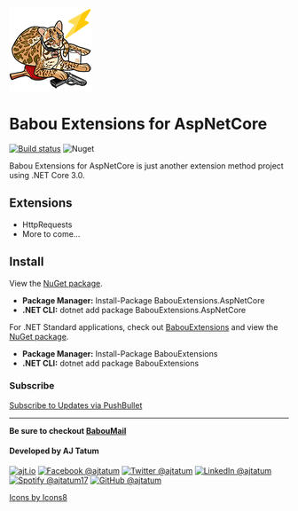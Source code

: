 ![alt text](https://raw.githubusercontent.com/ajtatum/BabouExtensions.AspNetCore/master/assets/Babou-150x150.png "Babou loves extension methods!") <!-- markdownlint-disable -->

# **Babou Extensions for AspNetCore**

[![Build status](https://ci.appveyor.com/api/projects/status/8x0ng4purytl3ie4?svg=true)](https://ci.appveyor.com/project/ajtatum/babouextensions-aspnetcore)
 ![Nuget](https://img.shields.io/nuget/dt/BabouExtensions.AspNetCore)

Babou Extensions for AspNetCore is just another extension method project using .NET Core 3.0.

## **Extensions**

* HttpRequests
* More to come...

## **Install**

View the [NuGet package](https://www.nuget.org/packages/BabouExtensions.AspNetCore/).

* **Package Manager:** Install-Package BabouExtensions.AspNetCore
* **.NET CLI:** dotnet add package BabouExtensions.AspNetCore

For .NET Standard applications, check out [BabouExtensions](https://github.com/ajtatum/BabouExtensions) and view the [NuGet package](https://www.nuget.org/packages/BabouExtensions/).

* **Package Manager:** Install-Package BabouExtensions
* **.NET CLI:** dotnet add package BabouExtensions


### **Subscribe**

[Subscribe to Updates via PushBullet](https://www.pushbullet.com/channel?tag=babouextensions)

---

**Be sure to checkout [BabouMail](https://github.com/ajtatum/BabouMail)**

#### Developed by AJ Tatum

[![ajt.io](https://img.icons8.com/clouds/50/000000/domain.png "ajt.io")](https://s.babou.io/aj)
[![Facebook @ajtatum](https://img.icons8.com/clouds/50/000000/facebook-new.png "Facebook @ajtatum")](https://s.babou.io/fbaj)
[![Twitter @ajtatum](https://img.icons8.com/clouds/50/000000/twitter.png "Twitter @ajtatum")](https://s.babou.io/twitteraj)
[![LinkedIn @ajtatum](https://img.icons8.com/clouds/50/000000/linkedin.png "LinkedIn @ajtatum")](https://s.babou.io/linkedinaj)
[![Spotify @ajtatum17](https://img.icons8.com/clouds/50/000000/spotify.png "Spotify @ajtatum17")](https://s.babou.io/spotifyaj)
[![GitHub @ajtatum](https://img.icons8.com/clouds/50/000000/github.png "GitHub @ajtatum")](https://s.babou.io/githubaj)

[Icons by Icons8](https://icons8.com/)